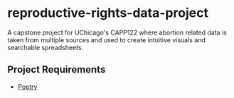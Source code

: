 # reproductive-rights-data-project
A capstone project for UChicago's CAPP122 where abortion related data is taken from multiple sources and used to create intuitive visuals and searchable spreadsheets.

## Project Requirements
- [Poetry](https://python-poetry.org/docs/basic-usage/)

